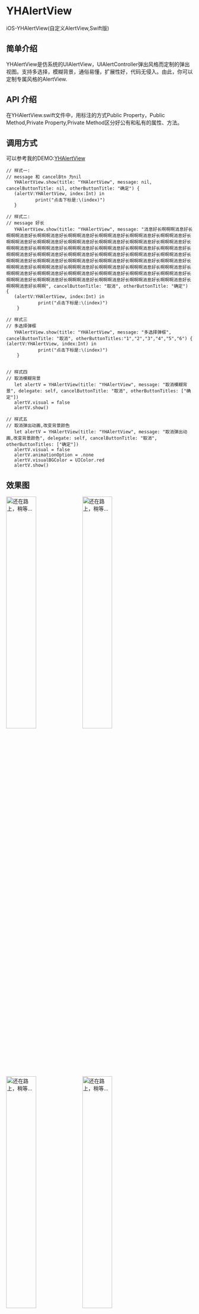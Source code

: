 # YHAlertView
iOS-YHAlertView(自定义AlertView,Swift版)

## 简单介绍
YHAlertView是仿系统的UIAlertView，UIAlertController弹出风格而定制的弹出视图。支持多选择，模糊背景，通俗易懂，扩展性好，代码无侵入。由此，你可以定制专属风格的AlertView.

## API 介绍
在YHAlertView.swift文件中，用标注的方式Public Property，Public Method,Private Property,Private Method区分好公有和私有的属性、方法。

## 调用方式
可以参考我的DEMO:[YHAlertView](https://github.com/samuelandkevin/YHAlertView)
```
// 样式一:
// message 和 cancelBtn 为nil
   YHAlertView.show(title: "YHAlertView", message: nil, cancelButtonTitle: nil, otherButtonTitle: "确定") { 
   (alertV:YHAlertView, index:Int) in
           print("点击下标是:\(index)")
   }
                
// 样式二:
// message 好长
   YHAlertView.show(title: "YHAlertView", message: "消息好长啊啊啊消息好长啊啊啊消息好长啊啊啊消息好长啊啊啊消息好长啊啊啊消息好长啊啊啊消息好长啊啊啊消息好长啊啊啊消息好长啊啊啊消息好长啊啊啊消息好长啊啊啊消息好长啊啊啊消息好长啊啊啊消息好长啊啊啊消息好长啊啊啊消息好长啊啊啊消息好长啊啊啊消息好长啊啊啊消息好长啊啊啊消息好长啊啊啊消息好长啊啊啊消息好长啊啊啊消息好长啊啊啊消息好长啊啊啊消息好长啊啊啊消息好长啊啊啊消息好长啊啊啊消息好长啊啊啊消息好长啊啊啊消息好长啊啊啊消息好长啊啊啊消息好长啊啊啊消息好长啊啊啊消息好长啊啊啊消息好长啊啊啊消息好长啊啊啊消息好长啊啊啊消息好长啊啊啊消息好长啊啊啊消息好长啊啊啊消息好长啊啊啊消息好长啊啊啊消息好长啊啊啊消息好长啊啊啊消息好长啊啊啊消息好长啊啊啊消息好长啊啊啊消息好长啊啊啊消息好长啊啊啊消息好长啊啊啊消息好长啊啊", cancelButtonTitle: "取消", otherButtonTitle: "确定") {
   (alertV:YHAlertView, index:Int) in
            print("点击下标是:\(index)")
    }

// 样式三
// 多选择弹框
   YHAlertView.show(title: "YHAlertView", message: "多选择弹框", cancelButtonTitle: "取消", otherButtonTitles:"1","2","3","4","5","6") { (alertV:YHAlertView, index:Int) in
            print("点击下标是:\(index)")
    }


// 样式四
// 取消模糊背景
   let alertV = YHAlertView(title: "YHAlertView", message: "取消模糊背景", delegate: self, cancelButtonTitle: "取消", otherButtonTitles: ["确定"])
   alertV.visual = false
   alertV.show()

// 样式五
// 取消弹出动画,改变背景颜色
   let alertV = YHAlertView(title: "YHAlertView", message: "取消弹出动画,改变背景颜色", delegate: self, cancelButtonTitle: "取消", otherButtonTitles: ["确定"])
   alertV.visual = false
   alertV.animationOption = .none
   alertV.visualBGColor = UIColor.red
   alertV.show()

```

## 效果图
<img src="http://img.blog.csdn.net/20170523100947678?watermark/2/text/aHR0cDovL2Jsb2cuY3Nkbi5uZXQvc2FtdWVsYW5ka2V2aW4=/font/5a6L5L2T/fontsize/400/fill/I0JBQkFCMA==/dissolve/70/gravity/SouthEast" width="40%" alt="还在路上，稍等..."/>

<img src="http://img.blog.csdn.net/20170523101020222?watermark/2/text/aHR0cDovL2Jsb2cuY3Nkbi5uZXQvc2FtdWVsYW5ka2V2aW4=/font/5a6L5L2T/fontsize/400/fill/I0JBQkFCMA==/dissolve/70/gravity/SouthEast" width="40%" alt="还在路上，稍等..."/>

<img src="http://img.blog.csdn.net/20170523101047960?watermark/2/text/aHR0cDovL2Jsb2cuY3Nkbi5uZXQvc2FtdWVsYW5ka2V2aW4=/font/5a6L5L2T/fontsize/400/fill/I0JBQkFCMA==/dissolve/70/gravity/SouthEast" width="40%" alt="还在路上，稍等..."/>

<img src="http://img.blog.csdn.net/20170523101113538?watermark/2/text/aHR0cDovL2Jsb2cuY3Nkbi5uZXQvc2FtdWVsYW5ka2V2aW4=/font/5a6L5L2T/fontsize/400/fill/I0JBQkFCMA==/dissolve/70/gravity/SouthEast" width="40%" alt="还在路上，稍等..."/>

<img src="http://img.blog.csdn.net/20170523101147038?watermark/2/text/aHR0cDovL2Jsb2cuY3Nkbi5uZXQvc2FtdWVsYW5ka2V2aW4=/font/5a6L5L2T/fontsize/400/fill/I0JBQkFCMA==/dissolve/70/gravity/SouthEast" width="40%" alt="还在路上，稍等..."/>

## 点赞的都是帅哥和美女！
